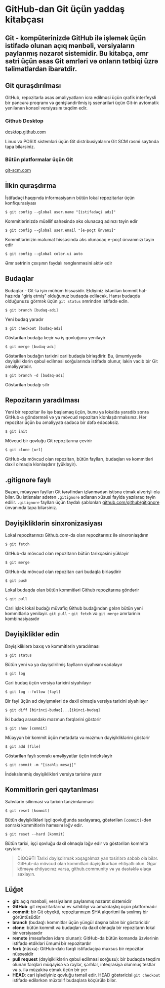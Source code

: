 # GitHub-dan Git üçün yaddaş kitabçası
## Git - kompüterinizdə GitHub ilə işləmək üçün istifadə olunan açıq mənbəli, versiyaların paylanmış nəzarət sistemidir. Bu kitabça, əmr sətri üçün əsas Git əmrləri və onların tətbiqi üzrə təlimatlardan ibarətdir.

## Git quraşdırılması
GitHub, repozitarla əsas əməliyyatların icra edilməsi üçün qrafik interfeysli bir pəncərə proqramı və genişləndirilmiş iş ssenariləri üçün Git-in avtomatik yenilənən konsol versiyasını təqdim edir.

### Github Desktop
[desktop.github.com](https://desktop.github.com)

Linux və POSIX sistemləri üçün Git distribusiyalarını Git SCM rəsmi saytında tapa bilərsiniz.

### Bütün platformalar üçün Git
[git-scm.com](http://git-scm.com)

## İlkin quraşdırma
İstifadəçi haqqında informasiyanın bütün lokal repozitarlar üçün konfiqurasiyası

```$ git config --global user.name "[istifadəçi adı]"```

Kommitlərinizdə müəllif sahəsində əks olunacaq adınızı təyin edir

```$ git config --global user.email "[e-poçt ünvanı]"```

Kommitlərinizin məlumat hissəsində əks olunacaq e-poçt ünvanınızı təyin edir

```$ git config --global color.ui auto```

Əmr sətrinin çıxışının faydalı rənglənməsini aktiv edir

## Budaqlar
Budaqlar - Git-lə işin mühüm hissəsidir. Etdiyiniz istənilən kommit hal-hazırda "giriş etmiş" olduğunuz budaqda ediləcək. Hansı budaqda olduğunuzu görmək üçün `git status` əmrindən istifadə edin.

```$ git branch [budaq-adı]```

Yeni budaq yaradır

```$ git checkout [budaq-adı]```

Göstərilən budağa keçir və iş qovluğunu yeniləyir

```$ git merge [budaq-adı]```

Göstərilən budağın tarixini cari budaqla birləşdirir. Bu, ümumiyyətlə dəyişikliklərin qəbul edilməsi sorğularında istifadə olunur, lakin vacib bir Git əməliyyatıdır.

```$ git branch -d [budaq-adı]```

Göstərilən budağı silir


## Repozitarın yaradılması

Yeni bir repozitar ilə işə başlamaq üçün, bunu ya lokalda yaradıb sonra GitHub-a göndərməli və ya mövcud repozitarı klonlaşdırmalısınız. Hər repozitar üçün bu əməliyyatı sadəcə bir dəfə edəcəksiz.

```$ git init```

Mövcud bir qovluğu Git repozitarına çevirir

```$ git clone [url]```

GitHub-da mövcud olan repozitarı, bütün faylları, budaqları və kommitləri daxil olmaqla klonlaşdırır (yükləyir).

## .gitignore faylı
Bəzən, müəyyən faylları Git tərəfindən izlənmədən istisna etmək əlverişli ola bilər. Bu istisnalar adətən `.gitignore` adlanan xüsusi faylda yazılaraq təyin edilir. `.gitignore` faylları üçün faydalı şablonları [github.com/github/gitignore](https://github.com/github/gitignore) ünvanında tapa bilərsiniz.

## Dəyişikliklərin sinxronizasiyası

Lokal repozitarınızı Github.com-da olan repozitarınız ilə sinxronlaşdırın

```$ git fetch```

GitHub-da mövcud olan repozitarın bütün tarixçəsini yükləyir

```$ git merge```

GitHub-da mövcud olan repozitarı cari budaqla birləşdirir

```$ git push```

Lokal budaqda olan bütün kommitləri Github repozitarına göndərir

```$ git pull```

Cari işlək lokal budağı müvafiq Github budağından gələn bütün yeni kommitlərlə yeniləyir. `git pull` - `git fetch` və `git merge` əmrlərinin kombinasiyasıdır


## Dəyişikliklər edin
Dəyişikliklərə baxış və kommitlərin yaradılması

```$ git status```

Bütün yeni və ya dəyişdirilmiş faylların siyahısını sadalayır

```$ git log```

Cari budaq üçün versiya tarixini siyahılayır

```$ git log --follow [fayl]```

Bir fayl üçün ad dəyişmələri də daxil olmaqla versiya tarixini siyahılayır

```$ git diff [birinci-budaq]...[ikinci-budaq]```

İki budaq arasındakı məzmun fərqlərini göstərir

```$ git show [commit]```

Müəyyən bir kommit üçün metadata və məzmun dəyişikliklərini göstərir

```$ git add [file]```

Göstərilən faylı sonrakı əməliyyatlar üçün indeksləyir

```$ git commit -m "[izahlı mesaj]"```

İndekslənmiş dəyişiklikləri versiya tarixinə yazır

## Kommitlərin geri qaytarılması

Səhvlərin silinməsi və tarixin tənzimlənməsi

```$ git reset [kommit]```

Bütün dəyişiklikləri işçi qovluğunda saxlayaraq, göstərilən `[commit]`-dən sonrakı kommitlərin hamısını ləğv edir. 

```$ git reset --hard [kommit]```

Bütün tarixi, işçi qovluğu daxil olmaqla ləğv edir və göstərilən kommitə qaytarır.

> DİQQƏT! Tarixi dəyişdirmək xoşagəlməz yan təsirlərə səbəb ola bilər. GitHub-da mövcud olan kommitləri dəyişdirərkən ehtiyatlı olun. Əgər köməyə ehtiyacınız varsa, github.community və ya dəstəklə əlaqə saxlayın.


## Lüğət

- **git**: açıq mənbəli, versiyaların paylanmış nəzarət sistemidir
- **GitHub**: git repozitarlarına ev sahibliyi və əməkdaşlıq üçün platformadır
- **commit**: bir Git obyekti, repozitarınızın SHA alqoritmi ilə sıxılmış bir görüntüsüdür
- **branch** (budaq): kommitlər üçün yüngül daşına bilən bir göstəricidir
- **clone**: bütün kommit və budaqları da daxil olmaqla bir repozitarın lokal bir versiyasıdır
- **remote** (məsafədən idarə olunan): GitHub-da bütün komanda üzvlərinin istifadə etdikləri ümumi bir repozitardır
- **fork** (nüsxə): GitHub-dakı fərqli istifadəçiyə məxsus bir repozitar nüsxəsidir
- **pull request** (dəyişikliklərin qəbul edilməsi sorğusu): bir budaqda təqdim olunan fərqləri müqayisə və rəylər, şərhlər, inteqrasiya olunmuş testlər və s. ilə müzakirə etmək üçün bir yer
- **HEAD**: cari işlədiyiniz qovluğu təmsil edir. HEAD göstəricisi `git checkout` istifadə edilərkən müxtəlif budaqlara köçürülə bilər.
